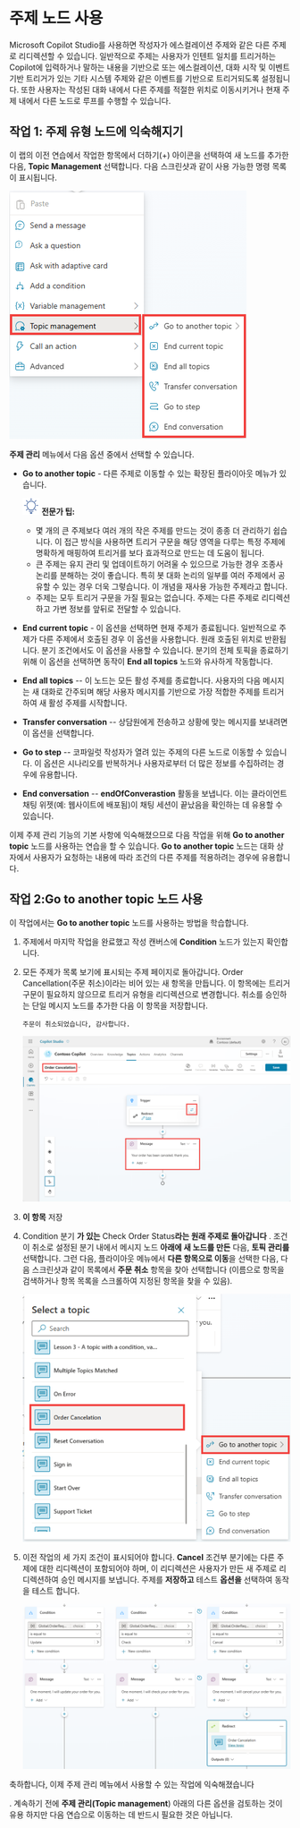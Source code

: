 # 주제 노드 사용

Microsoft Copilot Studio를 사용하면 작성자가 에스컬레이션 주제와 같은
다른 주제로 리디렉션할 수 있습니다. 일반적으로 주제는 사용자가 인텐트
일치를 트리거하는 Copilot에 입력하거나 말하는 내용을 기반으로 또는
에스컬레이션, 대화 시작 및 이벤트 기반 트리거가 있는 기타 시스템 주제와
같은 이벤트를 기반으로 트리거되도록 설정됩니다. 또한 사용자는 작성된
대화 내에서 다른 주제를 적절한 위치로 이동시키거나 현재 주제 내에서 다른
노드로 루프를 수행할 수 있습니다.

## 작업 1: 주제 유형 노드에 익숙해지기

이 랩의 이전 연습에서 작업한 항목에서 더하기(+) 아이콘을 선택하여 새
노드를 추가한 다음, **Topic Management** 선택합니다. 다음 스크린샷과 같이
사용 가능한 명령 목록이 표시됩니다.

<img src="./images/image31.png">


**주제 관리** 메뉴에서 다음 옵션 중에서 선택할 수 있습니다.

-   **Go to another topic** \- 다른 주제로 이동할 수 있는 확장된 플라이아웃 메뉴가 있습니다.

    <img src="./images/image4.svg" width="30"> **전문가 팁:** 
    
    - 몇 개의 큰 주제보다 여러 개의 작은 주제를 만드는 것이 종종 더 관리하기 쉽습니다. 이 접근 방식을 사용하면 트리거 구문을 해당 영역을 다루는 특정 주제에 명확하게 매핑하여 트리거를 보다 효과적으로 만드는 데 도움이 됩니다.
    - 큰 주제는 유지 관리 및 업데이트하기 어려울 수 있으므로 가능한 경우 조종사 논리를 분해하는 것이 좋습니다. 특히 봇 대화 논리의 일부를 여러 주제에서 공유할 수 있는 경우 더욱 그렇습니다. 이 개념을 재사용 가능한 주제라고 합니다.
    - 주제는 모두 트리거 구문을 가질 필요는 없습니다. 주제는 다른 주제로 리디렉션하고 가변 정보를 앞뒤로 전달할 수 있습니다.

-   **End current topic** \- 이 옵션을 선택하면 현재 주제가 종료됩니다.
    일반적으로 주제가 다른 주제에서 호출된 경우 이 옵션을 사용합니다.
    원래 호출된 위치로 반환됩니다. 분기 조건에서도 이 옵션을 사용할 수
    있습니다. 분기의 전체 토픽을 종료하기 위해 이 옵션을 선택하면 동작이
    **End all topics** 노드와 유사하게 작동합니다.

-   **End all topics** -- 이 노드는 모든 활성 주제를 종료합니다.
    사용자의 다음 메시지는 새 대화로 간주되며 해당 사용자 메시지를
    기반으로 가장 적합한 주제를 트리거하여 새 활성 주제를 시작합니다.

-   **Transfer conversation** -- 상담원에게 전송하고 상황에 맞는 메시지를 보내려면 이 옵션을 선택합니다.

-   **Go to step** -- 코파일럿 작성자가 열려 있는 주제의 다른 노드로 이동할 수 있습니다. 이 옵션은 시나리오를 반복하거나 사용자로부터 더 많은 정보를 수집하려는 경우에 유용합니다.

-   **End conversation** -- **endOfConverastion** 활동을 보냅니다. 이는 클라이언트 채팅 위젯(예: 웹사이트에 배포됨)이 채팅 세션이 끝났음을 확인하는 데 유용할 수 있습니다.

이제 주제 관리 기능의 기본 사항에 익숙해졌으므로 다음 작업을 위해 **Go to another topic** 노드를 사용하는 연습을 할 수 있습니다. 
**Go to another topic** 노드는 대화 상자에서 사용자가 요청하는 내용에 따라 조건의 다른 주제를 적용하려는 경우에 유용합니다.

## 작업 2:Go to another topic 노드 사용

이 작업에서는 **Go to another topic** 노드를 사용하는 방법을 학습합니다.

1.  주제에서 마지막 작업을 완료했고 작성 캔버스에 **Condition** 노드가 있는지 확인합니다.

2.  모든 주제가 목록 보기에 표시되는 주제 페이지로 돌아갑니다. Order
    Cancellation(주문 취소)이라는 비어 있는 새 항목을 만듭니다. 이
    항목에는 트리거 구문이 필요하지 않으므로 트리거 유형을 리디렉션으로
    변경합니다. 취소를 승인하는 단일 메시지 노드를 추가한 다음 이 항목을
    저장합니다.

    ```
    주문이 취소되었습니다, 감사합니다.
    ```

    <img src="./images/image32.png">

3.  **이 항목** 저장

4.  Condition 분기 **가 있는** Check Order Status**라는 원래 주제로
    돌아갑니다** . 조건이 취소로 설정된 분기 내에서 메시지 노드 **아래에
    새 노드를 만든** 다음, **토픽 관리를** 선택합니다. 그런 다음,
    플라이아웃 메뉴에서 **다른 항목으로 이동**을 선택한 다음, 다음
    스크린샷과 같이 목록에서 **주문 취소** 항목을 찾아 선택합니다
    (이름으로 항목을 검색하거나 항목 목록을 스크롤하여 지정된 항목을
    찾을 수 있음).

    <img src="./images/image33.png">

6.  이전 작업의 세 가지 조건이 표시되어야 합니다. **Cancel** 조건부
    분기에는 다른 주제에 대한 리디렉션이 포함되어야 하며, 이 리디렉션은
    사용자가 만든 새 주제로 리디렉션하여 승인 메시지를 보냅니다. 주제를
    **저장하고** 테스트 **옵션을** 선택하여 동작을 테스트 합니다.

    <img src="./images/image34.png">
    
축하합니다, 이제 주제 관리 메뉴에서 사용할 수 있는 작업에 익숙해졌습니다

. 계속하기 전에 **주제 관리(Topic management**) 아래의 다른 옵션을 검토하는 것이 유용 하지만 다음 연습으로 이동하는 데 반드시 필요한 것은 아닙니다.
